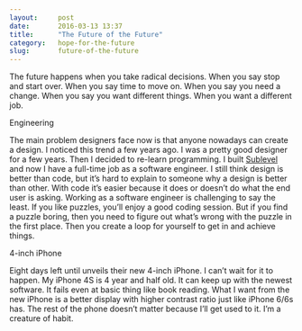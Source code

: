 ```yaml
---
layout:     post
date:       2016-03-13 13:37
title:      "The Future of the Future"
category:   hope-for-the-future
slug:       future-of-the-future
---
```


The future happens when you take radical decisions. When you say stop and start over. When you say time to move on. When you say you need a change. When you say you want different things. When you want a different job.

Engineering

The main problem designers face now is that anyone nowadays can create a design. I noticed this trend a few years ago. I was a pretty good designer for a few years. Then I decided to re-learn programming. I built [Sublevel](https://sublevel.net) and now I have a full-time job as a software engineer. I still think design is better than code, but it’s hard to explain to someone why a design is better than other. With code it’s easier because it does or doesn’t do what the end user is asking. Working as a software engineer is challenging to say the least. If you like puzzles, you’ll enjoy a good coding session. But if you find a puzzle boring, then you need to figure out what’s wrong with the puzzle in the first place. Then you create a loop for yourself to get in and achieve things.

4-inch iPhone

Eight days left until unveils their new 4-inch iPhone. I can’t wait for it to happen. My iPhone 4S is 4 year and half old. It can keep up with the newest software. It fails even at basic thing like book reading. What I want from the new iPhone is a better display with higher contrast ratio just like iPhone 6/6s has. The rest of the phone doesn’t matter because I’ll get used to it. I’m a creature of habit.
